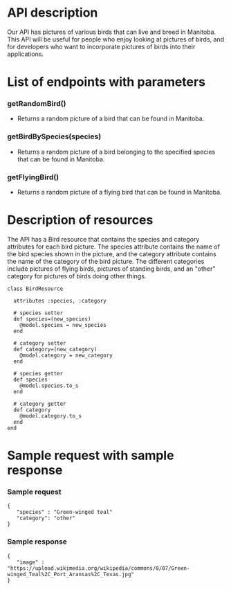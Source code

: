 # API description

Our API has pictures of various birds that can live and breed in Manitoba. This API will be useful for people who enjoy looking at pictures of birds, and for developers who want to incorporate pictures of birds into their applications.

# List of endpoints with parameters
### getRandomBird()
 - Returns a random picture of a bird that can be found in Manitoba.
### getBirdBySpecies(species)
 - Returns a random picture of a bird belonging to the specified species that can be found in Manitoba.
### getFlyingBird()
 - Returns a random picture of a flying bird that can be found in Manitoba.

# Description of resources

The API has a Bird resource that contains the species and category attributes for each bird picture. The species attribute contains the name of the bird species shown in the picture, and the category attribute contains the name of the category of the bird picture. The different categories include pictures of flying birds, pictures of standing birds, and an "other" category for pictures of birds doing other things.

```
class BirdResource

  attributes :species, :category

  # species setter
  def species=(new_species)
    @model.species = new_species
  end
  
  # category setter
  def category=(new_category)
    @model.category = new_category
  end

  # species getter
  def species
    @model.species.to_s
  end
  
  # category getter
  def category
    @model.category.to_s
  end
end
```

# Sample request with sample response
### Sample request
```
{
   "species" : "Green-winged teal"
   "category": "other"
}
```
### Sample response
```
{
   "image" : "https://upload.wikimedia.org/wikipedia/commons/0/07/Green-winged_Teal%2C_Port_Aransas%2C_Texas.jpg"
}
```
